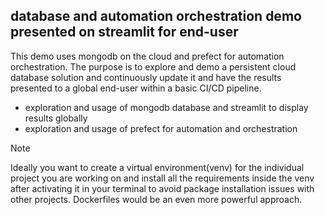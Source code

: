 ## database and automation orchestration demo presented on streamlit for end-user

This demo uses mongodb on the cloud and prefect for automation orchestration. The purpose is to explore and demo a persistent cloud database solution and continuously update it and have the results presented to a global end-user within a basic CI/CD pipeline.

- exploration and usage of mongodb database and streamlit to display results globally
- exploration and usage of prefect for automation and orchestration

> [!NOTE]
> Ideally you want to create a virtual environment(venv) for the individual project you are working on and install all the requirements inside the venv after activating it in your terminal to avoid package installation issues with other projects.
> Dockerfiles would be an even more powerful approach.

